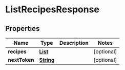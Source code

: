 

# ListRecipesResponse


## Properties

| Name | Type | Description | Notes |
|------------ | ------------- | ------------- | -------------|
|**recipes** | [**List**](List.md) |  |  [optional] |
|**nextToken** | [**String**](String.md) |  |  [optional] |



